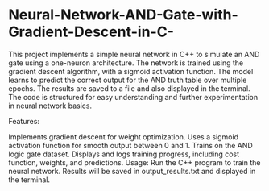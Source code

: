 # Neural-Network-AND-Gate-with-Gradient-Descent-in-C-
This project implements a simple neural network in C++ to simulate an AND gate using a one-neuron architecture. The network is trained using the gradient descent algorithm, with a sigmoid activation function. The model learns to predict the correct output for the AND truth table over multiple epochs. The results are saved to a file and also displayed in the terminal. The code is structured for easy understanding and further experimentation in neural network basics.

Features:

Implements gradient descent for weight optimization.
Uses a sigmoid activation function for smooth output between 0 and 1.
Trains on the AND logic gate dataset.
Displays and logs training progress, including cost function, weights, and predictions.
Usage: Run the C++ program to train the neural network. Results will be saved in output_results.txt and displayed in the terminal.
